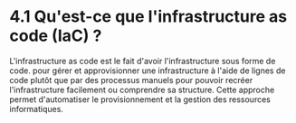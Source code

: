 # 4.1 Qu'est-ce que l'infrastructure as code (IaC) ?

L'infrastructure as code est le fait d'avoir l'infrastructure sous forme de code. pour gérer et approvisionner une infrastructure à l'aide de lignes de code plutôt que par des processus manuels pour pouvoir recréer l'infrastructure facilement ou comprendre sa structure.
Cette approche permet d'automatiser le provisionnement et la gestion des ressources informatiques.
